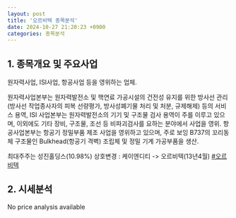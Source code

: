 ```yaml
---
layout: post
title: '오르비텍 종목분석'
date: 2024-10-27 21:20:23 +0900
categories: 종목분석
---
```


## 1. 종목개요 및 주요사업

원자력사업, ISI사업, 항공사업 등을 영위하는 업체. 

원자력사업본부는 원자력발전소 및 핵연료 가공시설의 건전성 유지를 위한 방사선 관리(방사선 작업종사자의 피복 선량평가, 방사성폐기물 처리 및 처분, 규제해제) 등의 서비스 용역, ISI 사업본부는 원자력발전소의 기기 및 구조물 검사 용역이 주를 이루고 있으며, 이외에도 기타 장비, 구조물, 조선 등 비파괴검사를 요하는 분야에서 사업을 영위. 항공사업본부는 항공기 정밀부품 제조 사업을 영위하고 있으며, 주로 보잉 B737의 꼬리동체 구조물인 Bulkhead(항공기 격벽) 조립체 및 정밀 기계 가공부품을 생산.

최대주주는 성진홀딩스(10.98%) 상호변경 : 케이엔디티 -> 오르비텍(13년4월)
[#오르비텍](#)

## 2. 시세분석

No price analysis available
